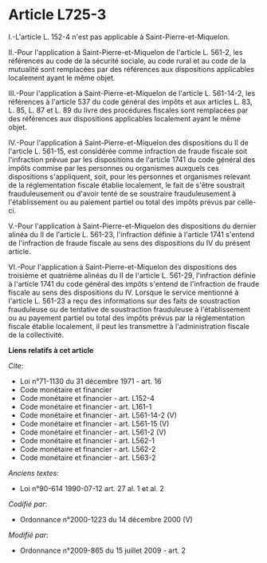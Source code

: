 # Article L725-3

I.-L'article L. 152-4 n'est pas applicable à Saint-Pierre-et-Miquelon. 

II.-Pour l'application à Saint-Pierre-et-Miquelon de l'article L. 561-2, les références au code de la sécurité sociale, au
code rural et au code de la mutualité sont remplacées par des références aux dispositions applicables localement ayant le
même objet. 

III.-Pour l'application à Saint-Pierre-et-Miquelon de l'article L. 561-14-2, les références à l'article 537 du code général
des impôts et aux articles L. 83, L. 85, L. 87 et L. 89 du livre des procédures fiscales sont remplacées par des références
aux dispositions applicables localement ayant le même objet. 

IV.-Pour l'application à Saint-Pierre-et-Miquelon des dispositions du II de l'article L. 561-15, est considérée comme
infraction de fraude fiscale soit l'infraction prévue par les dispositions de l'article 1741 du code général des impôts
commise par les personnes ou organismes auxquels ces dispositions s'appliquent, soit, pour les personnes et organismes
relevant de la réglementation fiscale établie localement, le fait de s'être soustrait frauduleusement ou d'avoir tenté de se
soustraire frauduleusement à l'établissement ou au paiement partiel ou total des impôts prévus par celle-ci.

V.-Pour l'application à Saint-Pierre-et-Miquelon des dispositions du dernier alinéa du II de l'article L. 561-23,
l'infraction définie à l'article 1741 s'entend de l'infraction de fraude fiscale au sens des dispositions du IV du présent
article. 

VI.-Pour l'application à Saint-Pierre-et-Miquelon des dispositions des troisième et quatrième alinéas du II de l'article L.
561-29, l'infraction définie à l'article 1741 du code général des impôts s'entend de l'infraction de fraude fiscale au sens
des dispositions du IV. Lorsque le service mentionné à l'article L. 561-23 a reçu des informations sur des faits de
soustraction frauduleuse ou de tentative de soustraction frauduleuse à l'établissement ou au payement partiel ou total des
impôts prévus par la réglementation fiscale établie localement, il peut les transmettre à l'administration fiscale de la
collectivité.

**Liens relatifs à cet article**

_Cite_:

  - Loi n°71-1130 du 31 décembre 1971 - art. 16
  - Code monétaire et financier
  - Code monétaire et financier - art. L152-4
  - Code monétaire et financier - art. L161-1
  - Code monétaire et financier - art. L561-14-2 (V)
  - Code monétaire et financier - art. L561-15 (V)
  - Code monétaire et financier - art. L561-2 (V)
  - Code monétaire et financier - art. L562-1
  - Code monétaire et financier - art. L562-2
  - Code monétaire et financier - art. L563-2

_Anciens textes_:

  - Loi n°90-614 1990-07-12 art. 27 al. 1 et al. 2

_Codifié par_:

  - Ordonnance n°2000-1223 du 14 décembre 2000 (V)

_Modifié par_:

  - Ordonnance n°2009-865 du 15 juillet 2009 - art. 2
